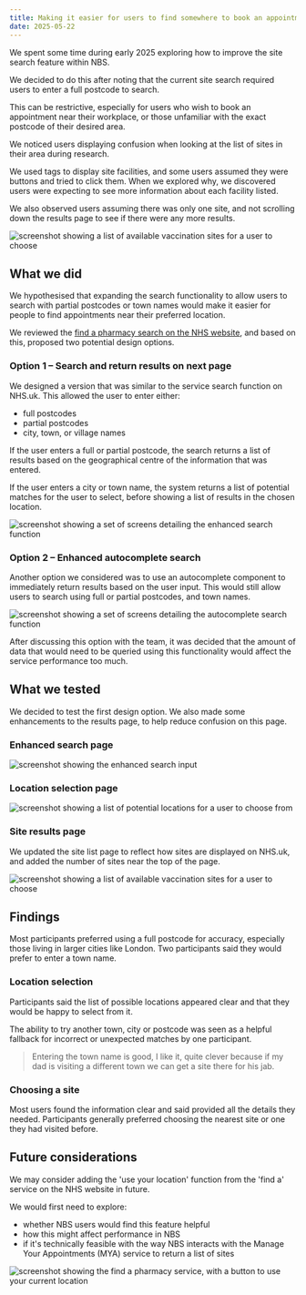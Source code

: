 ```yaml
---
title: Making it easier for users to find somewhere to book an appointment
date: 2025-05-22
---
```


We spent some time during early 2025 exploring how to improve the site search feature within NBS.

We decided to do this after noting that the current site search required users to enter a full postcode to search.

This can be restrictive, especially for users who wish to book an appointment near their workplace, or those unfamiliar with the exact postcode of their desired area.

We noticed users displaying confusion when looking at the list of sites in their area during research.

We used tags to display site facilities, and some users assumed they were buttons and tried to click them. When we explored why, we discovered users were expecting to see more information about each facility listed.

We also observed users assuming there was only one site, and not scrolling down the results page to see if there were any more results.

![screenshot showing a list of available vaccination sites for a user to choose](sitelist.png)

## What we did

We hypothesised that expanding the search functionality to allow users to search with partial postcodes or town names would make it easier for people to find appointments near their preferred location.

We reviewed the [find a pharmacy search on the NHS website](https://www.nhs.uk/service-search/pharmacy/find-a-pharmacy/), and based on this, proposed two potential design options.

### Option 1 – Search and return results on next page

We designed a version that was similar to the service search function on NHS.uk. This allowed the user to enter either:

- full postcodes
- partial postcodes
- city, town, or village names

If the user enters a full or partial postcode, the search returns a list of results based on the geographical centre of the information that was entered.

If the user enters a city or town name, the system returns a list of potential matches for the user to select, before showing a list of results in the chosen location.

![screenshot showing a set of screens detailing the enhanced search function](enhancedsearch.png)

### Option 2 – Enhanced autocomplete search

Another option we considered was to use an autocomplete component to immediately return results based on the user input. This would still allow users to search using full or partial postcodes, and town names.

![screenshot showing a set of screens detailing the autocomplete search function](autocomplete-search.png)

After discussing this option with the team, it was decided that the amount of data that would need to be queried using this functionality would affect the service performance too much.

## What we tested

We decided to test the first design option. We also made some enhancements to the results page, to help reduce confusion on this page.

### Enhanced search page

![screenshot showing the enhanced search input](enhanced-search-input.png)

### Location selection page

![screenshot showing a list of potential locations for a user to choose from](town-results.png)

### Site results page

We updated the site list page to reflect how sites are displayed on NHS.uk, and added the number of sites near the top of the page.

![screenshot showing a list of available vaccination sites for a user to choose](newsitelist.png)

## Findings

Most participants preferred using a full postcode for accuracy, especially those living in larger cities like London. Two participants said they would prefer to enter a town name.

### Location selection

Participants said the list of possible locations appeared clear and that they would be happy to select from it.

The ability to try another town, city or postcode was seen as a helpful fallback for incorrect or unexpected matches by one participant.

> Entering the town name is good, I like it, quite clever because if my dad is visiting a different town we can get a site there for his jab.

### Choosing a site

Most users found the information clear and said provided all the details they needed. Participants generally preferred choosing the nearest site or one they had visited before.

## Future considerations

We may consider adding the 'use your location' function from the 'find a' service on the NHS website in future.

We would first need to explore:

- whether NBS users would find this feature helpful
- how this might affect performance in NBS
- if it's technically feasible with the way NBS interacts with the Manage Your Appointments (MYA) service to return a list of sites

![screenshot showing the find a pharmacy service, with a button to use your current location](find-a-pharmacy.png)
